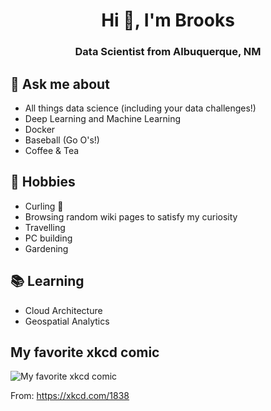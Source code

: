 <h1 align="center">Hi 👋, I'm Brooks</h1>
<h3 align="center">Data Scientist from Albuquerque, NM</h3>

## 💬 Ask me about
- All things data science (including your data challenges!)
- Deep Learning and Machine Learning
- Docker
- Baseball (Go O's!)
- Coffee & Tea


## 📅 Hobbies
- Curling 🥌
- Browsing random wiki pages to satisfy my curiosity
- Travelling
- PC building
- Gardening

## 📚 Learning
- Cloud Architecture 
- Geospatial Analytics

## My favorite xkcd comic
![My favorite xkcd comic](https://imgs.xkcd.com/comics/machine_learning.png)

From: https://xkcd.com/1838

  
